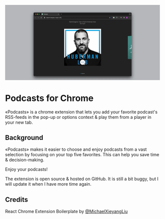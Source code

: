 ![Title](src/assets/img/podcastspreview.png?raw=true "Title")

# Podcasts for Chrome

«Podcasts» is a chrome extension that lets you add your favorite podcast's RSS-feeds in the pop-up or options context & play them from a player in your new tab.

## Background

«Podcasts» makes it easier to choose and enjoy podcasts from a vast selection by focusing on your top five favorites. This can help you save time & decision-making.

Enjoy your podcasts!

The extension is open source & hosted on GitHub. It is still a bit buggy, but I will update it when I have more time again.

## Credits

React Chrome Extension Boilerplate by [@MichaelXieyangLiu](https://github.com/lxieyang)
